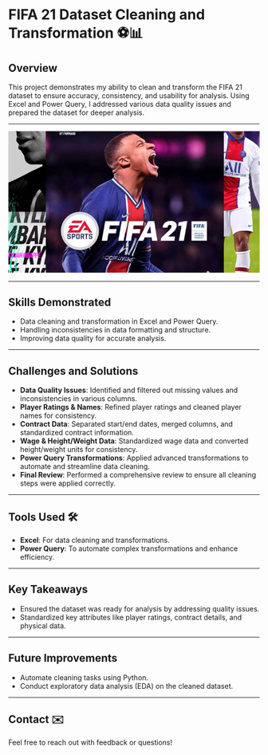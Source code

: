 # FIFA 21 Dataset Cleaning and Transformation ⚽📊

## **Overview**  
This project demonstrates my ability to clean and transform the FIFA 21 dataset to ensure accuracy, consistency, and usability for analysis. Using Excel and Power Query, I addressed various data quality issues and prepared the dataset for deeper analysis.

---

![FIFA 21 Image](https://github.com/Naveennnkumar-Bit/FIFA21-Data-Transformation/blob/main/Fifa%2021.jpg)

---

## **Skills Demonstrated**  
- Data cleaning and transformation in Excel and Power Query.  
- Handling inconsistencies in data formatting and structure.  
- Improving data quality for accurate analysis.

---

## **Challenges and Solutions**  

- **Data Quality Issues**: Identified and filtered out missing values and inconsistencies in various columns.  
- **Player Ratings & Names**: Refined player ratings and cleaned player names for consistency.  
- **Contract Data**: Separated start/end dates, merged columns, and standardized contract information.  
- **Wage & Height/Weight Data**: Standardized wage data and converted height/weight units for consistency.  
- **Power Query Transformations**: Applied advanced transformations to automate and streamline data cleaning.  
- **Final Review**: Performed a comprehensive review to ensure all cleaning steps were applied correctly.

---

## **Tools Used** 🛠️  
- **Excel**: For data cleaning and transformations.  
- **Power Query**: To automate complex transformations and enhance efficiency.

---

## **Key Takeaways**  
- Ensured the dataset was ready for analysis by addressing quality issues.  
- Standardized key attributes like player ratings, contract details, and physical data.  

---

## **Future Improvements**  
- Automate cleaning tasks using Python.  
- Conduct exploratory data analysis (EDA) on the cleaned dataset.

---

## **Contact** ✉️  
Feel free to reach out with feedback or questions!
